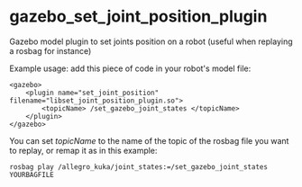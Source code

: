 # gazebo_set_joint_position_plugin
Gazebo model plugin to set joints position on a robot (useful when replaying a rosbag for instance)

Example usage: 
add this piece of code in your robot's model file:


    <gazebo>
        <plugin name="set_joint_position" filename="libset_joint_position_plugin.so">
            <topicName> /set_gazebo_joint_states </topicName>
        </plugin>
    </gazebo>
    
    
You can set *topicName* to the name of the topic of the rosbag file you want to replay, or remap it as in this example:

    rosbag play /allegro_kuka/joint_states:=/set_gazebo_joint_states YOURBAGFILE
